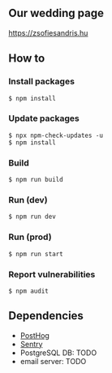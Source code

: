 ## Our wedding page

https://zsofiesandris.hu

## How to

### Install packages

```
$ npm install
```

### Update packages

```
$ npx npm-check-updates -u
$ npm install
```

### Build

```
$ npm run build
```

### Run (dev)

```
$ npm run dev
```

### Run (prod)

```
$ npm run start
```

### Report vulnerabilities

```
$ npm audit
```

## Dependencies

- [PostHog](https://posthog.com/)
- [Sentry](https://sentry.io/)
- PostgreSQL DB: TODO
- email server: TODO
